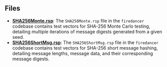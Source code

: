 
## Files
- **[SHA256Monte.rsp](cavp/SHA256Monte.rsp.driver.md)**: The `SHA256Monte.rsp` file in the `firedancer` codebase contains test vectors for SHA-256 Monte Carlo testing, detailing multiple iterations of message digests generated from a given seed.
- **[SHA256ShortMsg.rsp](cavp/SHA256ShortMsg.rsp.driver.md)**: The `SHA256ShortMsg.rsp` file in the `firedancer` codebase contains test vectors for SHA-256 short message hashing, detailing message lengths, message data, and their corresponding message digests.
